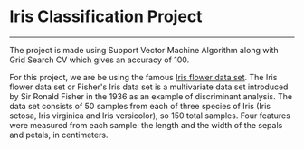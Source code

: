 # Iris Classification Project
-----------------------------------------------------------------------------
The project is made using Support Vector Machine Algorithm along with Grid Search CV which gives an accuracy of 100.

For this project, we are be using the famous [Iris flower data set](http://en.wikipedia.org/wiki/Iris_flower_data_set). 
The Iris flower data set or Fisher's Iris data set is a multivariate data set introduced by Sir Ronald Fisher in the 1936 as an example of discriminant analysis. 
The data set consists of 50 samples from each of three species of Iris (Iris setosa, Iris virginica and Iris versicolor), so 150 total samples. Four features were measured from each sample: the length and the width of the sepals and petals, in centimeters.
